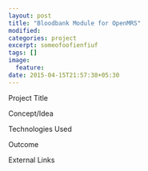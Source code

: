 ```yaml
---
layout: post
title: "Bloodbank Module for OpenMRS"
modified:
categories: project
excerpt: someofoofienfiuf
tags: []
image:
  feature:
date: 2015-04-15T21:57:38+05:30
---
```


Project Title

Concept/Idea

Technologies Used

Outcome

External Links